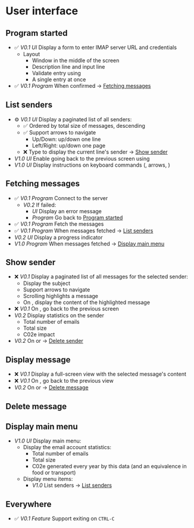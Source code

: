 # User interface

## Program started <a href="program-started"></a>

- ✅ _V0.1_ _UI_ Display a form to enter IMAP server URL and credentials
  - Layout
    - Window in the middle of the screen
    - Description line and input line
    - Validate entry using <ENTER>
    - A single entry at once
- ✅ _V0.1_ _Program_ When confirmed -> [Fetching messages](#fetching-messages)

## List senders <a name="list-senders"></a>

- ⚙️ _V0.1_ _UI_ Display a paginated list of all senders:
  - ✅ Ordered by total size of messages, descending
  - ✅ Support arrows to navigate
    - Up/Down: up/down one line
    - Left/Right: up/down one page
  - ❌ Type <ENTER> to display the current line's sender -> [Show sender](#show-sender)
- _V1.0_ _UI_ Enable going back to the previous screen using <ESC>
- _V1.0_ _UI_ Display instructions on keyboard commands (<ENTER>, arrows, <ESC>) 

## Fetching messages <a name="fetching-messages"></a>

- ✅ _V0.1_ _Program_ Connect to the server
  - _V0.2_ If failed:
    - _UI_ Display an error message
    - _Program_ Go back to [Program started](#program-started)
- ✅ _V0.1_ _Program_ Fetch the messages
- ✅ _V0.1_ _Program_ When messages fetched -> [List senders](#list-senders)
- _V0.2_ _UI_ Display a progress indicator
- _V1.0_ _Program_ When messages fetched -> [Display main menu](#main-menu)

## Show sender <a name="show-sender"></a>

- ❌ _V0.1_ Display a paginated list of all messages for the selected sender:
  - Display the subject
  - Support arrows to navigate
  - Scrolling highlights a message
  - On <ENTER>, display the content of the highlighted message
- ❌ _V0.1_ On <ESC>, go back to the previous screen
- _V0.2_ Display statistics on the sender
  - Total number of emails
  - Total size
  - C02e impact
- _V0.2_ On <BACKSPACE> or <DELETE> -> [Delete sender](#delete-sender)

## Display message <a name="display-message"></a>

- ❌ _V0.1_ Display a full-screen view with the selected message's content
- ❌ _V0.1_ On <ESC>, go back to the previous view
- _V0.2_ On <BACKSPACE> or <DELETE> -> [Delete message](#delete-message)

## Delete message <a name="delete-message"></a>

## Display main menu <a name="display-main-menu"></a>

- _V1.0_ _UI_ Display main menu:
  - Display the email account statistics:
    - Total number of emails
    - Total size
    - C02e generated every year by this data (and an equivalence in food or transport)
  - Display menu items: 
    - _V1.0_ List senders -> [List senders](#list-senders)

## Everywhere

- ✅ _V0.1_ _Feature_ Support exiting on `CTRL-C`

